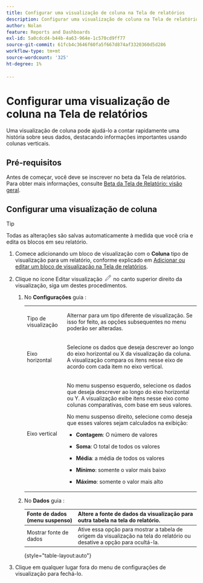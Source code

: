 ```yaml
---
title: Configurar uma visualização de coluna na Tela de relatórios
description: Configurar uma visualização de coluna na Tela de relatórios
author: Nolan
feature: Reports and Dashboards
exl-id: 5a0cdcd4-b44b-4a63-964e-1c570cd9ff77
source-git-commit: 61fcb4c3646f60fa5f667d874af3320360d5d286
workflow-type: tm+mt
source-wordcount: '325'
ht-degree: 1%

---
```



# Configurar uma visualização de coluna na Tela de relatórios

Uma visualização de coluna pode ajudá-lo a contar rapidamente uma história sobre seus dados, destacando informações importantes usando colunas verticais.

## Pré-requisitos

Antes de começar, você deve se inscrever no beta da Tela de relatórios. Para obter mais informações, consulte [Beta da Tela de Relatório: visão geral](/help/quicksilver/product-announcements/betas/reporting-canvas-beta/reporting-canvas-beta-overview.md).

## Configurar uma visualização de coluna

>[!TIP]
>
>Todas as alterações são salvas automaticamente à medida que você cria e edita os blocos em seu relatório.

1. Comece adicionando um bloco de visualização com o **Coluna** tipo de visualização para um relatório, conforme explicado em [Adicionar ou editar um bloco de visualização na Tela de relatórios](../../../reports-and-dashboards/reporting-canvas/visualization-blocks/add-or-edit-report-visualization.md).

1. Clique no ícone Editar visualização ![](assets/edit-icon.png) no canto superior direito da visualização, siga um destes procedimentos.

   1. No **Configurações** guia :

      <table style="table-layout:auto">
       <col>
       <col>
       <tbody>
        <tr>
         <td role="rowheader">Tipo de visualização</td>
         <td><p>Alternar para um tipo diferente de visualização. Se isso for feito, as opções subsequentes no menu poderão ser alteradas.</p></td>
        </tr>
        <tr>
         <td role="rowheader">Eixo horizontal</td>
         <td><p>Selecione os dados que deseja descrever ao longo do eixo horizontal ou X da visualização da coluna. A visualização compara os itens nesse eixo de acordo com cada item no eixo vertical.</p></td>
        </tr>
        <tr>
         <td role="rowheader">Eixo vertical</td>
         <td><p>No menu suspenso esquerdo, selecione os dados que deseja descrever ao longo do eixo horizontal ou Y. A visualização exibe itens nesse eixo como colunas comparativas, com base em seus valores.</p><p>No menu suspenso direito, selecione como deseja que esses valores sejam calculados na exibição:</p>
          <ul>
           <li><p><b>Contagem</b>: O número de valores</p></li>
           <li><p><b>Soma</b>: O total de todos os valores </p></li>
           <li><p><b>Média</b>: a média de todos os valores</p></li>
           <li><p><b>Mínimo</b>: somente o valor mais baixo</p></li>
           <li><p><b>Máximo</b>: somente o valor mais alto</p></li>
          </ul></td>
        </tr>
       </tbody>
      </table>

   1. No **Dados** guia :

      | Fonte de dados (menu suspenso) | Altere a fonte de dados da visualização para outra tabela na tela do relatório. |
      |---|---|
      | Mostrar fonte de dados | Ative essa opção para mostrar a tabela de origem da visualização na tela do relatório ou desative a opção para ocultá-la. |

      {style="table-layout:auto"}

      <!--   
      NOLAN-FLAG: convert table to html. 
      -->

1. Clique em qualquer lugar fora do menu de configurações de visualização para fechá-lo.
